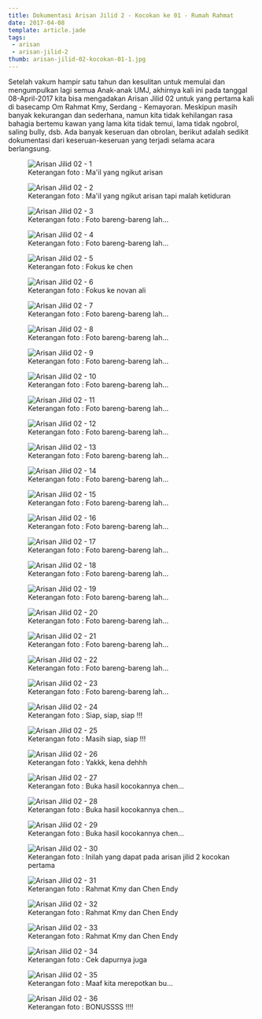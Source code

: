 ```yaml
---
title: Dokumentasi Arisan Jilid 2 - Kocokan ke 01 - Rumah Rahmat
date: 2017-04-08
template: article.jade
tags:
 - arisan
 - arisan-jilid-2
thumb: arisan-jilid-02-kocokan-01-1.jpg
---
```


Setelah vakum hampir satu tahun dan kesulitan untuk memulai dan mengumpulkan lagi semua Anak-anak UMJ, akhirnya kali ini pada tanggal 08-April-2017 kita bisa mengadakan Arisan Jilid 02 untuk yang pertama kali di basecamp Om Rahmat Kmy, Serdang - Kemayoran.
Meskipun masih banyak kekurangan dan sederhana, namun kita tidak kehilangan rasa bahagia bertemu kawan yang lama kita tidak temui, lama tidak ngobrol, saling bully, dsb.
Ada banyak keseruan dan obrolan, berikut adalah sedikit dokumentasi dari keseruan-keseruan yang terjadi selama acara berlangsung.

<figure>
  <img class="lazy content-img" src="/story/assets/img/placeholder.png" data-src="/story/assets/img/arisan-jilid-02-kocokan-01-1.jpg" alt="Arisan Jilid 02 - 1" />
  <figcaption>Keterangan foto : Ma'il yang ngikut arisan</figcaption>
</figure>


<figure>
  <img class="lazy content-img" src="/story/assets/img/placeholder.png" data-src="/story/assets/img/arisan-jilid-02-kocokan-01-2.jpg" alt="Arisan Jilid 02 - 2" />
  <figcaption>Keterangan foto : Ma'il yang ngikut arisan tapi malah ketiduran</figcaption>
</figure>

<figure>
  <img class="lazy content-img" src="/story/assets/img/placeholder.png" data-src="/story/assets/img/arisan-jilid-02-kocokan-01-3.jpg" alt="Arisan Jilid 02 - 3" />
  <figcaption>Keterangan foto : Foto bareng-bareng lah...</figcaption>
</figure>

<figure>
  <img class="lazy content-img" src="/story/assets/img/placeholder.png" data-src="/story/assets/img/arisan-jilid-02-kocokan-01-4.jpg" alt="Arisan Jilid 02 - 4" />
  <figcaption>Keterangan foto : Foto bareng-bareng lah...</figcaption>
</figure>

<figure>
  <img class="lazy content-img" src="/story/assets/img/placeholder.png" data-src="/story/assets/img/arisan-jilid-02-kocokan-01-5.jpg" alt="Arisan Jilid 02 - 5" />
  <figcaption>Keterangan foto : Fokus ke chen</figcaption>
</figure>

<figure>
  <img class="lazy content-img" src="/story/assets/img/placeholder.png" data-src="/story/assets/img/arisan-jilid-02-kocokan-01-6.jpg" alt="Arisan Jilid 02 - 6" />
  <figcaption>Keterangan foto : Fokus ke novan ali</figcaption>
</figure>

<figure>
  <img class="lazy content-img" src="/story/assets/img/placeholder.png" data-src="/story/assets/img/arisan-jilid-02-kocokan-01-7.jpg" alt="Arisan Jilid 02 - 7" />
  <figcaption>Keterangan foto : Foto bareng-bareng lah...</figcaption>
</figure>

<figure>
  <img class="lazy content-img" src="/story/assets/img/placeholder.png" data-src="/story/assets/img/arisan-jilid-02-kocokan-01-8.jpg" alt="Arisan Jilid 02 - 8" />
  <figcaption>Keterangan foto : Foto bareng-bareng lah...</figcaption>
</figure>

<figure>
  <img class="lazy content-img" src="/story/assets/img/placeholder.png" data-src="/story/assets/img/arisan-jilid-02-kocokan-01-9.jpg" alt="Arisan Jilid 02 - 9" />
  <figcaption>Keterangan foto : Foto bareng-bareng lah...</figcaption>
</figure>

<figure>
  <img class="lazy content-img" src="/story/assets/img/placeholder.png" data-src="/story/assets/img/arisan-jilid-02-kocokan-01-10.jpg" alt="Arisan Jilid 02 - 10" />
  <figcaption>Keterangan foto : Foto bareng-bareng lah...</figcaption>
</figure>

<figure>
  <img class="lazy content-img" src="/story/assets/img/placeholder.png" data-src="/story/assets/img/arisan-jilid-02-kocokan-01-11.jpg" alt="Arisan Jilid 02 - 11" />
  <figcaption>Keterangan foto : Foto bareng-bareng lah...</figcaption>
</figure>

<figure>
  <img class="lazy content-img" src="/story/assets/img/placeholder.png" data-src="/story/assets/img/arisan-jilid-02-kocokan-01-12.jpg" alt="Arisan Jilid 02 - 12" />
  <figcaption>Keterangan foto : Foto bareng-bareng lah...</figcaption>
</figure>

<figure>
  <img class="lazy content-img" src="/story/assets/img/placeholder.png" data-src="/story/assets/img/arisan-jilid-02-kocokan-01-13.jpg" alt="Arisan Jilid 02 - 13" />
  <figcaption>Keterangan foto : Foto bareng-bareng lah...</figcaption>
</figure>

<figure>
  <img class="lazy content-img" src="/story/assets/img/placeholder.png" data-src="/story/assets/img/arisan-jilid-02-kocokan-01-14.jpg" alt="Arisan Jilid 02 - 14" />
  <figcaption>Keterangan foto : Foto bareng-bareng lah...</figcaption>
</figure>

<figure>
  <img class="lazy content-img" src="/story/assets/img/placeholder.png" data-src="/story/assets/img/arisan-jilid-02-kocokan-01-15.jpg" alt="Arisan Jilid 02 - 15" />
  <figcaption>Keterangan foto : Foto bareng-bareng lah...</figcaption>
</figure>

<figure>
  <img class="lazy content-img" src="/story/assets/img/placeholder.png" data-src="/story/assets/img/arisan-jilid-02-kocokan-01-16.jpg" alt="Arisan Jilid 02 - 16" />
  <figcaption>Keterangan foto : Foto bareng-bareng lah...</figcaption>
</figure>

<figure>
  <img class="lazy content-img" src="/story/assets/img/placeholder.png" data-src="/story/assets/img/arisan-jilid-02-kocokan-01-17.jpg" alt="Arisan Jilid 02 - 17" />
  <figcaption>Keterangan foto : Foto bareng-bareng lah...</figcaption>
</figure>

<figure>
  <img class="lazy content-img" src="/story/assets/img/placeholder.png" data-src="/story/assets/img/arisan-jilid-02-kocokan-01-18.jpg" alt="Arisan Jilid 02 - 18" />
  <figcaption>Keterangan foto : Foto bareng-bareng lah...</figcaption>
</figure>

<figure>
  <img class="lazy content-img" src="/story/assets/img/placeholder.png" data-src="/story/assets/img/arisan-jilid-02-kocokan-01-19.jpg" alt="Arisan Jilid 02 - 19" />
  <figcaption>Keterangan foto : Foto bareng-bareng lah...</figcaption>
</figure>

<figure>
  <img class="lazy content-img" src="/story/assets/img/placeholder.png" data-src="/story/assets/img/arisan-jilid-02-kocokan-01-20.jpg" alt="Arisan Jilid 02 - 20" />
  <figcaption>Keterangan foto : Foto bareng-bareng lah...</figcaption>
</figure>

<figure>
  <img class="lazy content-img" src="/story/assets/img/placeholder.png" data-src="/story/assets/img/arisan-jilid-02-kocokan-01-21.jpg" alt="Arisan Jilid 02 - 21" />
  <figcaption>Keterangan foto : Foto bareng-bareng lah...</figcaption>
</figure>

<figure>
  <img class="lazy content-img" src="/story/assets/img/placeholder.png" data-src="/story/assets/img/arisan-jilid-02-kocokan-01-22.jpg" alt="Arisan Jilid 02 - 22" />
  <figcaption>Keterangan foto : Foto bareng-bareng lah...</figcaption>
</figure>

<figure>
  <img class="lazy content-img" src="/story/assets/img/placeholder.png" data-src="/story/assets/img/arisan-jilid-02-kocokan-01-23.jpg" alt="Arisan Jilid 02 - 23" />
  <figcaption>Keterangan foto : Foto bareng-bareng lah...</figcaption>
</figure>

<figure>
  <img class="lazy content-img" src="/story/assets/img/placeholder.png" data-src="/story/assets/img/arisan-jilid-02-kocokan-01-24.jpg" alt="Arisan Jilid 02 - 24" />
  <figcaption>Keterangan foto : Siap, siap, siap !!!</figcaption>
</figure>

<figure>
  <img class="lazy content-img" src="/story/assets/img/placeholder.png" data-src="/story/assets/img/arisan-jilid-02-kocokan-01-25.jpg" alt="Arisan Jilid 02 - 25" />
  <figcaption>Keterangan foto : Masih siap, siap !!!</figcaption>
</figure>

<figure>
  <img class="lazy content-img" src="/story/assets/img/placeholder.png" data-src="/story/assets/img/arisan-jilid-02-kocokan-01-26.jpg" alt="Arisan Jilid 02 - 26" />
  <figcaption>Keterangan foto : Yakkk, kena dehhh</figcaption>
</figure>

<figure>
  <img class="lazy content-img" src="/story/assets/img/placeholder.png" data-src="/story/assets/img/arisan-jilid-02-kocokan-01-27.jpg" alt="Arisan Jilid 02 - 27" />
  <figcaption>Keterangan foto : Buka hasil kocokannya chen...</figcaption>
</figure>

<figure>
  <img class="lazy content-img" src="/story/assets/img/placeholder.png" data-src="/story/assets/img/arisan-jilid-02-kocokan-01-28.jpg" alt="Arisan Jilid 02 - 28" />
  <figcaption>Keterangan foto : Buka hasil kocokannya chen...</figcaption>
</figure>

<figure>
  <img class="lazy content-img" src="/story/assets/img/placeholder.png" data-src="/story/assets/img/arisan-jilid-02-kocokan-01-29.jpg" alt="Arisan Jilid 02 - 29" />
  <figcaption>Keterangan foto : Buka hasil kocokannya chen...</figcaption>
</figure>

<figure>
  <img class="lazy content-img" src="/story/assets/img/placeholder.png" data-src="/story/assets/img/arisan-jilid-02-kocokan-01-30.jpg" alt="Arisan Jilid 02 - 30" />
  <figcaption>Keterangan foto : Inilah yang dapat pada arisan jilid 2 kocokan pertama</figcaption>
</figure>

<figure>
  <img class="lazy content-img" src="/story/assets/img/placeholder.png" data-src="/story/assets/img/arisan-jilid-02-kocokan-01-31.jpg" alt="Arisan Jilid 02 - 31" />
  <figcaption>Keterangan foto : Rahmat Kmy dan Chen Endy</figcaption>
</figure>

<figure>
  <img class="lazy content-img" src="/story/assets/img/placeholder.png" data-src="/story/assets/img/arisan-jilid-02-kocokan-01-32.jpg" alt="Arisan Jilid 02 - 32" />
  <figcaption>Keterangan foto : Rahmat Kmy dan Chen Endy</figcaption>
</figure>

<figure>
  <img class="lazy content-img" src="/story/assets/img/placeholder.png" data-src="/story/assets/img/arisan-jilid-02-kocokan-01-33.jpg" alt="Arisan Jilid 02 - 33" />
  <figcaption>Keterangan foto : Rahmat Kmy dan Chen Endy</figcaption>
</figure>

<figure>
  <img class="lazy content-img" src="/story/assets/img/placeholder.png" data-src="/story/assets/img/arisan-jilid-02-kocokan-01-34.jpg" alt="Arisan Jilid 02 - 34" />
  <figcaption>Keterangan foto : Cek dapurnya juga</figcaption>
</figure>

<figure>
  <img class="lazy content-img" src="/story/assets/img/placeholder.png" data-src="/story/assets/img/arisan-jilid-02-kocokan-01-35.jpg" alt="Arisan Jilid 02 - 35" />
  <figcaption>Keterangan foto : Maaf kita merepotkan bu...</figcaption>
</figure>

<figure>
  <img class="lazy content-img" src="/story/assets/img/placeholder.png" data-src="/story/assets/img/arisan-jilid-02-kocokan-01-36.jpg" alt="Arisan Jilid 02 - 36" />
  <figcaption>Keterangan foto : BONUSSSS !!!!</figcaption>
</figure>
